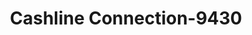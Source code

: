 ---
f_zip-code: 43103
f_state-code: OH
title: Cashline Connection-9430
f_phone: 740-983-2551
f_city-only: Ashville
f_address: 17 East Main Street Ashville
f_location-unique-id: '9430'
slug: cashline-connection-9430
updated-on: '2024-05-30T13:46:58.046Z'
created-on: '2024-05-30T13:36:59.803Z'
published-on: '2024-05-30T13:54:32.469Z'
f_city-state: cms/city/ashville-oh.md
f_company: cms/company/cashline-connection.md
f_state: cms/state/ohio.md
layout: '[payday-loan].html'
tags: payday-loan
---